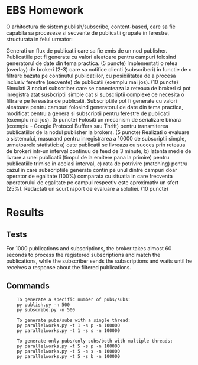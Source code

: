 # EBS Homework

O arhitectura de sistem publish/subscribe, content-based, care sa fie capabila sa proceseze si secvente de publicatii grupate in ferestre, structurata in felul urmator:

Generati un flux de publicatii care sa fie emis de un nod publisher. Publicatiile pot fi generate cu valori aleatoare pentru campuri folosind generatorul de date din tema practica. (5 puncte)
Implementati o retea (overlay) de brokeri (2-3) care sa notifice clienti (subscriberi) in functie de o filtrare bazata pe continutul publicatiilor, cu posibilitatea de a procesa inclusiv ferestre (secvente) de publicatii (exemplu mai jos). (10 puncte)
Simulati 3 noduri subscriber care se conecteaza la reteaua de brokeri si pot inregistra atat susbcriptii simple cat si subscriptii complexe ce necesita o filtrare pe fereastra de publicatii. Subscriptiile pot fi generate cu valori aleatoare pentru campuri folosind generatorul de date din tema practica, modificat pentru a genera si subscriptii pentru ferestre de publicatii (exemplu mai jos). (5 puncte)
Folositi un mecanism de serializare binara (exemplu - Google Protocol Buffers sau Thrift) pentru transmiterea publicatiilor de la nodul publisher la brokers. (5 puncte)
Realizati o evaluare a sistemului, masurand pentru inregistrarea a 10000 de subscriptii simple, urmatoarele statistici: a) cate publicatii se livreaza cu succes prin reteaua de brokeri intr-un interval continuu de feed de 3 minute, b) latenta medie de livrare a unei publicatii (timpul de la emitere pana la primire) pentru publicatiile trimise in acelasi interval, c) rata de potrivire (matching) pentru cazul in care subscriptiile generate contin pe unul dintre campuri doar operator de egalitate (100%) comparata cu situatia in care frecventa operatorului de egalitate pe campul respectiv este aproximativ un sfert (25%). Redactati un scurt raport de evaluare a solutiei. (10 puncte)

# Results

## Tests 
For 1000 publications and subscriptions, the broker takes almost 60 seconds to process the registered subscriptions and match the publications, while the subscriber sends the subscriptions and waits until he receives a response about the filtered publications.

## Commands

        To generate a specific number of pubs/subs:
        py publish.py -n 500
        py subscribe.py -n 500

        To generate pubs/subs with a single thread:
        py parallelworks.py -t 1 -s p -n 100000
        py parallelworks.py -t 1 -s s -n 100000

        To generate only pubs/only subs/both with multiple threads:
        py parallelworks.py -t 5 -s p -n 100000
        py parallelworks.py -t 5 -s s -n 100000
        py parallelworks.py -t 5 -s b -n 100000
